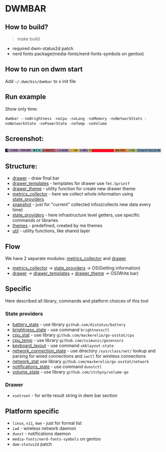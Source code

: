 # DWMBAR

## How to build?

> make build

* required dwm-status2d patch
* nerd fonts package(media-fonts/nerd-fonts-symbols on gentoo)

## How to run on dwm start

Add `~/.dwm/bin/dwmbar` to x init file

## Run example

Show only time:
```shell
dwmbar --noBrightness -noCpu -noLang -noMemory -noNetworkStats -noNetworkState -noPowerState -noTemp -noVolume
```

## Screenshot:

![Demo](screenshots/demo.png)

## Structure:

- [drawer](drawer) - draw final bar
- [drawer_templates](drawer_templates) - templates for drawer use `fmt.Sprintf`
- [drawer_theme](drawer_theme) - utility function for create new drawer theme
- [metrics_collector](metrics_collector) - here we collect whole information using [state_providers](state_providers)
- [snapshot](snapshot) - just for "current" collected infos(collects new data every time)
- [state_providers](state_providers) - here infrastructure level getters, use specific commands or libraries
- [themes](themes) - predefined, created by me themes
- [util](util) - utility functions, like shared layer

## Flow

We have 2 separate modules: [metrics_collector](metrics_collector) and [drawer](drawer)

* [metrics_collector](metrics_collector) -> [state_providers](state_providers) -> OS(Getting information)
* [drawer](drawer) -> [drawer_templates](drawer_templates) + [drawer_theme](drawer_theme) -> OS(Write bar)

## Specific

Here described all library, commands and platform choices of this tool

### State providers

* [battery_state](state_providers/battery_state) - use library `github.com/distatus/battery`
* [brightness_state](state_providers/brightness_state) - use command `brightnessctl`
* [cpu_stat](state_providers/cpu_stat) - use library `github.com/mackerelio/go-osstat/cpu`
* [cpu_temp](state_providers/cpu_temp) - use library `github.com/ssimunic/gosensors`
* [keyboard_layout](state_providers/keyboard_layout) - use command `xkblayout-state`
* [network_connection_state](state_providers/network_connection_state) - use directory `/sys/class/net/` lookup and parsing for wired connections and `iwctl` for wireless connections
* [network_stat](state_providers/network_stat) use library `github.com/mackerelio/go-osstat/network`
* [notifications_state](state_providers/notifications_state) - use command `dunstctl`
* [volume_state](state_providers/volume_state) - use library `github.com/itchyny/volume-go`

### Drawer

* `xsetroot` - for write result string in dwm bar section

## Platform specific

* `linux`, `x11`, `dwm` - just for formal list
* `iwd` - wireless network daemon
* `dunst` - notifications daemon
* `media-fonts/nerd-fonts-symbols` on gentoo
* `dwm-status2d` patch
